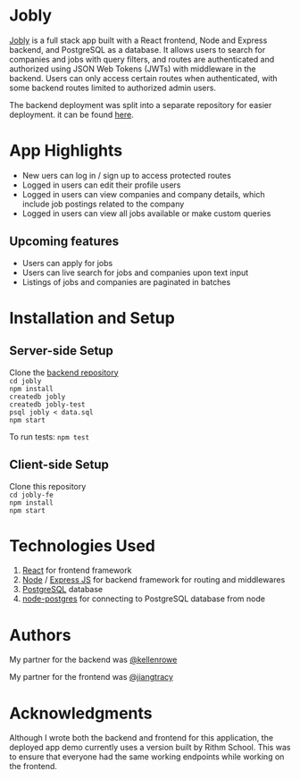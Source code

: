 # Jobly

[Jobly](http://jobly.demo.alan-tseng.com "Jobly")  is a full stack app built with a React frontend, Node and Express backend, and PostgreSQL as a database. It allows users to search for companies and jobs with query filters, and routes are authenticated and authorized using JSON Web Tokens (JWTs) with middleware in the backend. Users can only access certain routes when authenticated, with some backend routes limited to authorized admin users.

The backend deployment was split into a separate repository for easier deployment. it can be found [here](https://github.com/atseng202/jobly).


# App Highlights
* New uers can log in / sign up to access protected routes
* Logged in users can edit their profile users
* Logged in users can view companies and company details, which include job postings related to the company
* Logged in users can view all jobs available or make custom queries

## Upcoming features
* Users can apply for jobs
* Users can live search for jobs and companies upon text input
* Listings of jobs and companies are paginated in batches


# Installation and Setup

## Server-side Setup
Clone the [backend repository](https://github.com/atseng202/jobly)  
`cd jobly`   
`npm install`  
`createdb jobly`  
`createdb jobly-test`  
`psql jobly < data.sql`  
`npm start`

To run tests: `npm test`  

## Client-side Setup
Clone this repository  
`cd jobly-fe`  
`npm install`  
`npm start`

# Technologies Used
1. [React](https://reactjs.org/) for frontend framework
2. [Node](https://nodejs.org/en/) / [Express JS](https://expressjs.com/) for backend framework for routing and middlewares
3. [PostgreSQL](https://www.postgresql.org/) database
4. [node-postgres](https://node-postgres.com/) for connecting to PostgreSQL database from node

# Authors
My partner for the backend was [@kellenrowe](https://github.com/kellenrowe)

My partner for the frontend was [@jiangtracy](https://github.com/jiangtracy)  

# Acknowledgments
Although I wrote both the backend and frontend for this application, the deployed app demo currently uses a version built by Rithm School. This was to ensure that everyone had the same working endpoints while working on the frontend.